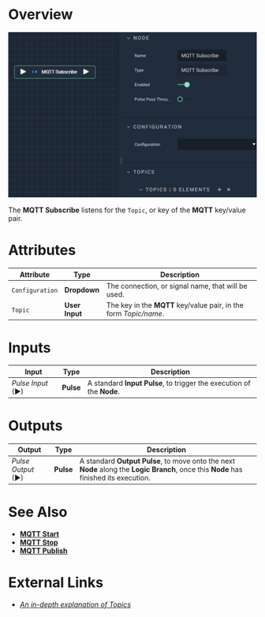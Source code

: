 # Overview

![The MQTT Subscribe Node.](../../../.gitbook/assets/mqttsubscribe.png)

The **MQTT Subscribe** listens for the `Topic`, or key of the **MQTT** key/value pair.

# Attributes

|Attribute|Type|Description|
|---|---|---|
|`Configuration`|**Dropdown**|The connection, or signal name, that will be used.|
|`Topic`|**User Input**|The key in the **MQTT** key/value pair, in the form *Topic/name*.|

# Inputs

|Input|Type|Description|
|---|---|---|
|*Pulse Input* (►)|**Pulse**|A standard **Input Pulse**, to trigger the execution of the **Node**.|

# Outputs

|Output|Type|Description|
|---|---|---|
|*Pulse Output* (►)|**Pulse**|A standard **Output Pulse**, to move onto the next **Node** along the **Logic Branch**, once this **Node** has finished its execution.|

# See Also

* [**MQTT Start**](mqttstart.md)
* [**MQTT Stop**](mqttstop.md)
* [**MQTT Publish**](mqttpublish.md)

# External Links

* [*An in-depth explanation of Topics*](http://www.steves-internet-guide.com/understanding-mqtt-topics/#:~:text=%20Understanding%20MQTT%20Topics%20%201%20The%20%24SYS,publish%20to%20an%20individual%20topic.%20That...%20More%20)
